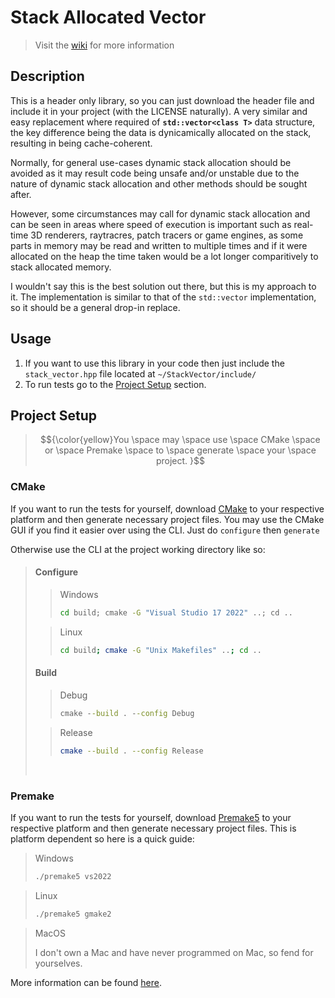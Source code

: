 # Stack Allocated Vector
> Visit the [wiki](https://github.com/KamilKrauze/StackVector/wiki) for more information

## Description
This is a header only library, so you can just download the header file and include it in your project (with the LICENSE naturally).
A very similar and easy replacement where required of <b>``std::vector<class T>``</b> data structure, the key difference being the data is dynicamically allocated on the stack, resulting in being cache-coherent.

Normally, for general use-cases dynamic stack allocation should be avoided as it may result code being unsafe and/or unstable due to the nature of dynamic stack allocation and other methods should be sought after.

However, some circumstances may call for dynamic stack allocation and can be seen in areas where speed of execution is important such as real-time 3D renderers, raytracres, patch tracers or game engines, as some parts in memory may be read and written to multiple times and if it were allocated on the heap the time taken would be a lot longer comparitively to stack allocated memory.

I wouldn't say this is the best solution out there, but this is my approach to it. The implementation is similar to that of the `std::vector` implementation, so it should be a general drop-in replace.

## Usage
1. If you want to use this library in your code then just include the `stack_vector.hpp` file located at `~/StackVector/include/`
2. To run tests go to the [Project Setup](#project-setup) section.

## Project Setup
> $${\color{yellow}You \space may \space use \space CMake \space or \space Premake \space to \space generate \space your \space project. }$$

### CMake
If you want to run the tests for yourself, download [CMake](https://cmake.org/) to your respective platform and then generate necessary project files.
You may use the CMake GUI if you find it easier over using the CLI. Just do `configure` then `generate`

Otherwise use the CLI at the project working directory like so:

> #### Configure
> > Windows
> > ```bat
> > cd build; cmake -G "Visual Studio 17 2022" ..; cd ..
> > ```
>
> > Linux
> > ```bash
> > cd build; cmake -G "Unix Makefiles" ..; cd ..
> > ```
>
> #### Build
> > Debug
> > ```bat
> > cmake --build . --config Debug
> > ```
>
> > Release
> > ```bash
> > cmake --build . --config Release
> > ```
> <br>

### Premake
If you want to run the tests for yourself, download [Premake5](https://premake.github.io/) to your respective platform and then generate necessary project files.
This is platform dependent so here is a quick guide:
> Windows
> ```bat
> ./premake5 vs2022
> ```

> Linux
> ```bash
> ./premake5 gmake2
> ```

> MacOS
> 
> I don't own a Mac and have never programmed on Mac, so fend for yourselves.

More information can be found [here](https://premake.github.io/docs/Using-Premake/#using-premake-to-generate-project-files).
